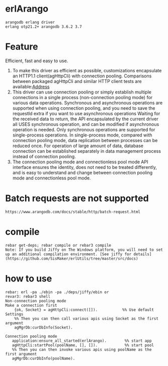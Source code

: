 # erlArango
    arangodb erlang driver
    erlang otp21.2+ arangodb 3.6.2 3.7
    
# Feature
  Efficient, fast and easy to use.
  1. To make this driver as efficient as possible, customizations encapsulate an HTTP1.1 client(agHttpCli) with connection pooling.
       Comparisons between packaged agHttpCli and similar HTTP client tests are available:[Address](https://github.com/SisMaker/httpc_bench)
  2. This driver can use connection pooling or simply establish multiple connections in a single process (non-connection pooling mode) for various data operations.
     Synchronous and asynchronous operations are supported when using connection pooling,
     and you need to save the requestId extra if you want to use asynchronous operations Waiting for the received data to return,
     the API encapsulated by the current driver all USES synchronous operation, and can be modified if asynchronous operation is needed.
     Only synchronous operations are supported for single-process operations.
     In single-process mode, compared with connection pooling mode, data replication between processes can be reduced once.
     For operation of large amount of data, database connection can be established separately in data management process instead of connection pooling.
  3. The connection pooling mode and connectionless pool mode API interface ensures the identity, does not need to be treated differently,
   and is easy to understand and change between connection pooling mode and connectionless pool mode.

# Batch requests are not supported
    https://www.arangodb.com/docs/stable/http/batch-request.html 

# compile
    rebar get-deps; rebar compile or rebar3 compile
    Note: If you build Jiffy on The Windows platform, you will need to set up an additional compilation environment. [See jiffy for details](https://github.com/SisMaker/erlUtils/tree/master/src/docs)

# how to use
    rebar: erl -pa ./ebin -pa ./deps/jiffy/ebin or
    revar3: rebar3 shell
    Non-connection pooling mode
    Make a connection first
        {ok, Socket} = agHttpCli:connect([]).           %% Use default Settings
        %% Then you can then call various apis using Socket as the first argument
        agMgrDb:curDbInfo(Socket).
    
    Connection pooling mode
       application:ensure_all_started(erlArango).        %% start app
       agHttpCli:startPool(poolName, [], []).            %% start pool
       %% Then you can then invoke various apis using poolName as the first argument
       agMgrDb:curDbInfo(poolName).  

       
